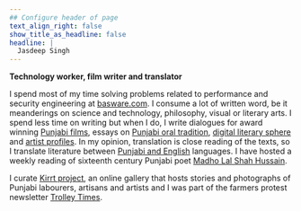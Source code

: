 ```yaml
---
## Configure header of page
text_align_right: false
show_title_as_headline: false
headline: |
  Jasdeep Singh
---
```


<!-- this is a subheadline -->
**Technology worker, film writer and translator**


I spend most of my time solving problems related to performance and security engineering at [basware.com](basware.com). I consume a lot of written word, be it meanderings on science and technology, philosophy, visual or literary arts. I spend less time on writing but when I do, I write dialogues for award winning [Punjabi films](https://www.imdb.com/name/nm9359129/), essays on [Punjabi oral tradition](/writing/mirza-pala), [digital literary sphere](https://scroll.in/article/973761/art-sans-borders-how-the-pandemic-has-brought-the-two-punjabs-closer-through-literature) and [artist profiles](https://cafedissensus.com/2017/04/15/a-photographers-world-the-art-of-randeep-maddoke/). In my opinion, translation is close reading of the texts, so I translate literature between [Punjabi and English](https://parchanve.wordpress.com/) languages. I have hosted a weekly reading of sixteenth century Punjabi poet [Madho Lal Shah Hussain](https://sayshussain.wordpress.com/).


I curate [Kirrt project](https://kirrt.org), an online gallery that hosts stories and photographs of Punjabi labourers, artisans and artists and I was part of the farmers protest newsletter [Trolley Times](https://trolleytimes.com).

‌

‌
